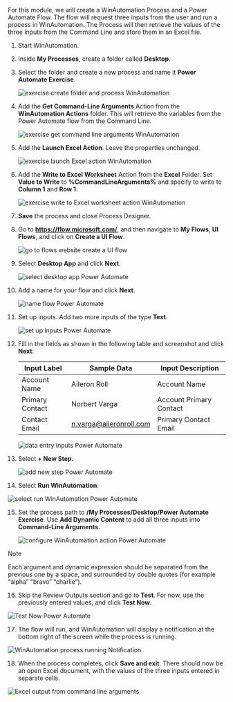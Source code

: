 For this module, we will create a WinAutomation Process and a Power Automate Flow. The flow will request three inputs from the user and run a process in WinAutomation. The Process will then retrieve the values of the three inputs from the Command Line and store them in an Excel file.

1. Start WinAutomation. 
1. Inside **My Processes**, create a folder called **Desktop**. 
1. Select the folder and create a new process and name it **Power Automate Exercise**.

   ![exercise create folder and process WinAutomation](..\media\exercise-create-folder-and-process-WinAutomation.png)

1. Add the **Get Command-Line Arguments** Action from the **WinAutomation Actions** folder. This will retrieve the variables from the Power Automate flow from the Command Line.

   ![exercise get command line arguments WinAutomation](..\media\exercise-get-command-line-arguments-WinAutomation.png)

1. Add the **Launch Excel Action**. Leave the properties unchanged.

   ![exercise launch Excel action WinAutomation](..\media\exercise-launch-Excel-action-WinAutomation.png)

1. Add the **Write to Excel Worksheet** Action from the **Excel** Folder. Set **Value to Write** to **%CommandLineArguments%** and specify to write to **Column 1** and **Row 1**.

   ![exercise write to Excel worksheet action WinAutomation](..\media\exercise-write-to-Excel-worksheet-action-WinAutomation.png)

1. **Save** the process and close Process Designer.
 
1. Go to **https://flow.microsoft.com/**, and then navigate to **My Flows**, **UI Flows**, and click on **Create a UI Flow**.

   ![go to flows website create a UI flow](..\media\go-to-flows-website-create-a-UI-flow.png)

1. Select **Desktop App** and click **Next**.

   ![select desktop app Power Automate](..\media\select-desktop-app-PowerAutomate.png)
 
1. Add a name for your flow and click **Next**.

   ![name flow Power Automate](..\media\name-flow-PowerAutomate.png)

1. Set up inputs. Add two more inputs of the type **Text**.

   ![set up inputs Power Automate](..\media\set-up-inputs-PowerAutomate.png)

1. Fill in the fields as shown in the following table and screenshot and click **Next**:


   | Input Label   | Sample Data   | Input Description|
   |-|-|-|
   | Account Name | Aileron Roll | Account Name |
   | Primary Contact | Norbert Varga | Account Primary Contact |
   | Contact Email | n.varga@aileronroll.com | Primary Contact Email |

   ![data entry inputs Power Automate](..\media\data-entry-inputs-PowerAutomate.png)
 
 1. Select **+ New Step**.

    ![add new step Power Automate](..\media\add-new-step-PowerAutomate.png)
 
14. Select **Run WinAutomation**.

   ![select run WinAutomation Power Automate](..\media\select-run-WinAutomation-PowerAutomate.png)

15. Set the process path to **/My Processes/Desktop/Power Automate Exercise**. Use **Add Dynamic Content** to add all three inputs into **Command-Line Arguments**.

    ![configure WinAutomation action Power Automate](..\media\configure-WinAutomation-action-PowerAutomate.png)

   > [!NOTE]
   > Each argument and dynamic expression should be separated from the previous one by a space, and surrounded by double quotes (for example “alpha” “bravo” “charlie”).

16. Skip the Review Outputs section and go to **Test**. For now, use the previously entered values, and click **Test Now**.

   ![Test Now Power Automate](..\media\Test-Now-PowerAutomate.png)
 
17. The flow will run, and WinAutomation will display a notification at the bottom right of the screen while the process is running.

   ![WinAutomation process running Notification](..\media\WinAutomation-process-running-Notification.png)

18. When the process completes, click **Save and exit**. There should now be an open Excel document, with the values of the three inputs entered in separate cells.

   ![Excel output from command line arguments](..\media\Excel-output-from-command-line-arguments.png)
